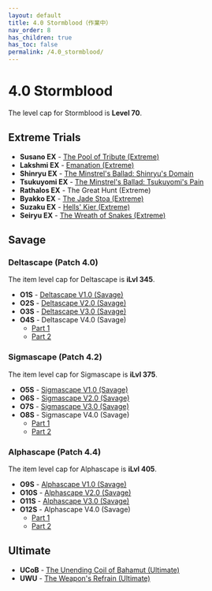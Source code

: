 ```yaml
---
layout: default
title: 4.0 Stormblood（作業中）
nav_order: 8
has_children: true
has_toc: false
permalink: /4.0_stormblood/
---
```


# 4.0 Stormblood

The level cap for Stormblood is **Level 70**.

## Extreme Trials

- **Susano EX** - [The Pool of Tribute (Extreme)](extreme_trials/susano/README.md)
- **Lakshmi EX** - [Emanation (Extreme)](extreme_trials/lakshmi/README.md)
- **Shinryu EX** - [The Minstrel's Ballad: Shinryu's Domain](extreme_trials/shinryu/README.md)
- **Tsukuyomi EX** - [The Minstrel's Ballad: Tsukuyomi's Pain](extreme_trials/tsukuyomi/README.md)
- **Rathalos EX** - The Great Hunt (Extreme)
- **Byakko EX** - [The Jade Stoa (Extreme)](extreme_trials/byakko/README.md)
- **Suzaku EX** - [Hells' Kier (Extreme)](extreme_trials/suzaku/README.md)
- **Seiryu EX** - [The Wreath of Snakes (Extreme)](extreme_trials/seiryu/README.md)

## Savage

### Deltascape (Patch 4.0)

The item level cap for Deltascape is **iLvl 345**.

- **O1S** - [Deltascape V1.0 (Savage)](savage_raids/o1s/README.md)
- **O2S** - [Deltascape V2.0 (Savage)](savage_raids/o2s/README.md)
- **O3S** - [Deltascape V3.0 (Savage)](savage_raids/o3s/README.md)
- **O4S** - Deltascape V4.0 (Savage)
	- [Part 1](savage_raids/o4s_1/README.md)
	- [Part 2](savage_raids/o4s_2/README.md)

### Sigmascape (Patch 4.2)

The item level cap for Sigmascape is **iLvl 375**.

- **O5S** - [Sigmascape V1.0 (Savage)](savage_raids/o5s/README.md)
- **O6S** - [Sigmascape V2.0 (Savage)](savage_raids/o6s/README.md)
- **O7S** - [Sigmascape V3.0 (Savage)](savage_raids/o7s/README.md)
- **O8S** - Sigmascape V4.0 (Savage)
	- [Part 1](savage_raids/o8s_1/README.md)
	- [Part 2](savage_raids/o8s_2/README.md)

### Alphascape (Patch 4.4)

The item level cap for Alphascape is **iLvl 405**.

- **O9S** - [Alphascape V1.0 (Savage)](savage_raids/o9s/README.md)
- **O10S** - [Alphascape V2.0 (Savage)](savage_raids/o10s/README.md)
- **O11S** - [Alphascape V3.0 (Savage)](savage_raids/o11s/README.md)
- **O12S** - Alphascape V4.0 (Savage)
	- [Part 1](savage_raids/o12s_1/README.md)
	- [Part 2](savage_raids/o12s_2/README.md)

## Ultimate

- **UCoB** - [The Unending Coil of Bahamut (Ultimate)](../ultimates/ucob/index.en.md)
- **UWU** - [The Weapon's Refrain (Ultimate)](../ultimates/uwu/index.en.md)
